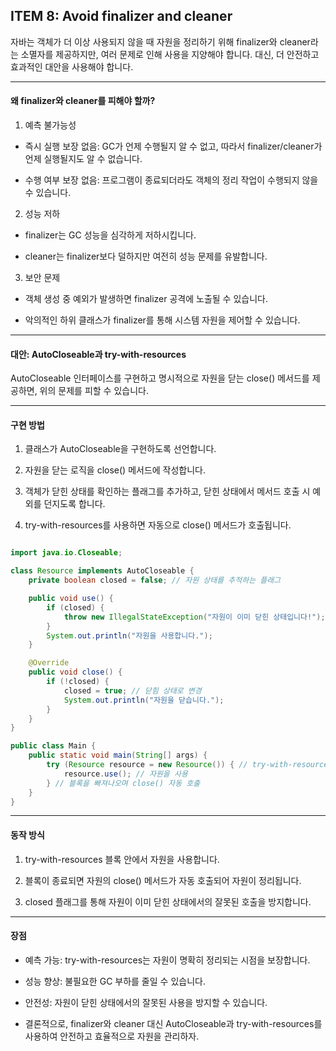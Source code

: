 ## ITEM 8: Avoid finalizer and cleaner

자바는 객체가 더 이상 사용되지 않을 때 자원을 정리하기 위해 finalizer와 cleaner라는 소멸자를 제공하지만, 여러 문제로 인해 사용을 지양해야 합니다. 대신, 더 안전하고 효과적인 대안을 사용해야 합니다.

---

#### 왜 finalizer와 cleaner를 피해야 할까?

1. 예측 불가능성

- 즉시 실행 보장 없음: GC가 언제 수행될지 알 수 없고, 따라서 finalizer/cleaner가 언제 실행될지도 알 수 없습니다.

- 수행 여부 보장 없음: 프로그램이 종료되더라도 객체의 정리 작업이 수행되지 않을 수 있습니다.

2. 성능 저하

- finalizer는 GC 성능을 심각하게 저하시킵니다.

- cleaner는 finalizer보다 덜하지만 여전히 성능 문제를 유발합니다.

3. 보안 문제

- 객체 생성 중 예외가 발생하면 finalizer 공격에 노출될 수 있습니다.

- 악의적인 하위 클래스가 finalizer를 통해 시스템 자원을 제어할 수 있습니다.

---

#### 대안: AutoCloseable과 try-with-resources

AutoCloseable 인터페이스를 구현하고 명시적으로 자원을 닫는 close() 메서드를 제공하면, 위의 문제를 피할 수 있습니다.

---

#### 구현 방법

1. 클래스가 AutoCloseable을 구현하도록 선언합니다.

2. 자원을 닫는 로직을 close() 메서드에 작성합니다.

3. 객체가 닫힌 상태를 확인하는 플래그를 추가하고, 닫힌 상태에서 메서드 호출 시 예외를 던지도록 합니다.

4. try-with-resources를 사용하면 자동으로 close() 메서드가 호출됩니다.

```java

import java.io.Closeable;

class Resource implements AutoCloseable {
    private boolean closed = false; // 자원 상태를 추적하는 플래그

    public void use() {
        if (closed) {
            throw new IllegalStateException("자원이 이미 닫힌 상태입니다!");
        }
        System.out.println("자원을 사용합니다.");
    }

    @Override
    public void close() {
        if (!closed) {
            closed = true; // 닫힘 상태로 변경
            System.out.println("자원을 닫습니다.");
        }
    }
}

public class Main {
    public static void main(String[] args) {
        try (Resource resource = new Resource()) { // try-with-resources 사용
            resource.use(); // 자원을 사용
        } // 블록을 빠져나오며 close() 자동 호출
    }
}

```

---

#### 동작 방식

1. try-with-resources 블록 안에서 자원을 사용합니다.

2. 블록이 종료되면 자원의 close() 메서드가 자동 호출되어 자원이 정리됩니다.

3. closed 플래그를 통해 자원이 이미 닫힌 상태에서의 잘못된 호출을 방지합니다.

---

#### 장점

- 예측 가능: try-with-resources는 자원이 명확히 정리되는 시점을 보장합니다.

- 성능 향상: 불필요한 GC 부하를 줄일 수 있습니다.

- 안전성: 자원이 닫힌 상태에서의 잘못된 사용을 방지할 수 있습니다.

- 결론적으로, finalizer와 cleaner 대신 AutoCloseable과 try-with-resources를 사용하여 안전하고 효율적으로 자원을 관리하자.
